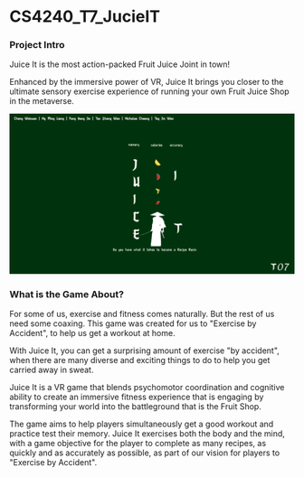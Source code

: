 # CS4240_T7_JucieIT

### Project Intro
Juice It is the most action-packed Fruit Juice Joint in town!  

Enhanced by the immersive power of VR, Juice It brings you closer
to the ultimate sensory exercise experience of running your own
Fruit Juice Shop in the metaverse.

![alt text](Images/Poster_landscape.png)

### What is the Game About?
For some of us, exercise and fitness comes naturally. But the rest of
us need some coaxing. This game was created for us to "Exercise by
Accident", to help us get a workout at home. 

With Juice It, you can get a surprising amount of exercise "by
accident", when there are many diverse and exciting things
to do to help you get carried away in sweat. 

Juice It is a VR game that blends psychomotor coordination and
cognitive ability to create an immersive fitness experience that is
engaging by transforming your world into the battleground that
is the Fruit Shop.

The game aims to help players simultaneously
get a good workout and practice test their memory. Juice It exercises
both the body and the mind, with a game objective for the player to complete as
many recipes, as quickly and as accurately as possible, as part of our vision for 
players to "Exercise by Accident".


